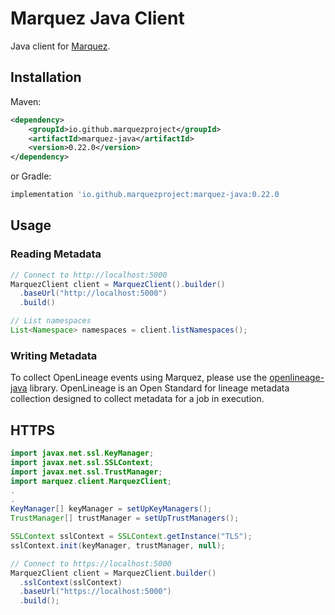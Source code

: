 # Marquez Java Client

Java client for [Marquez](https://github.com/MarquezProject/marquez).

## Installation

Maven:

```xml
<dependency>
    <groupId>io.github.marquezproject</groupId>
    <artifactId>marquez-java</artifactId>
    <version>0.22.0</version>
</dependency>
```

or Gradle:

```groovy
implementation 'io.github.marquezproject:marquez-java:0.22.0
```

## Usage

### Reading Metadata
```java
// Connect to http://localhost:5000
MarquezClient client = MarquezClient().builder()
  .baseUrl("http://localhost:5000")
  .build()

// List namespaces
List<Namespace> namespaces = client.listNamespaces();
```
### Writing Metadata
To collect OpenLineage events using Marquez, please use the [openlineage-java](https://search.maven.org/artifact/io.openlineage/openlineage-java) library. OpenLineage is an Open Standard for lineage metadata collection designed to collect metadata for a job in execution.

## HTTPS

```java
import javax.net.ssl.KeyManager;
import javax.net.ssl.SSLContext;
import javax.net.ssl.TrustManager;
import marquez.client.MarquezClient;
.
.
KeyManager[] keyManager = setUpKeyManagers();
TrustManager[] trustManager = setUpTrustManagers();

SSLContext sslContext = SSLContext.getInstance("TLS");
sslContext.init(keyManager, trustManager, null);

// Connect to https://localhost:5000
MarquezClient client = MarquezClient.builder()
  .sslContext(sslContext)
  .baseUrl("https://localhost:5000")
  .build();
```
